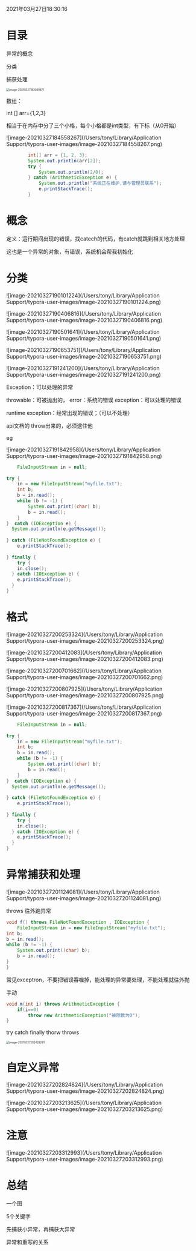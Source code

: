 2021年03月27日18:30:16



# 目录

异常的概念

分类

捕获处理

<img src="/Users/tony/Library/Application Support/typora-user-images/image-20210327183049871.png" alt="image-20210327183049871" style="zoom:50%;" />



数组：

int [] arr={1,2,3}

相当于在内存中分了三个小格，每个小格都是int类型，有下标（从0开始）

![image-20210327184558267](/Users/tony/Library/Application Support/typora-user-images/image-20210327184558267.png)



```java
		int[] arr = {1, 2, 3};
		System.out.println(arr[2]);
		try {
			System.out.println(2/0);
		} catch (ArithmeticException e) {
			System.out.println("系统正在维护,请与管理员联系");
			e.printStackTrace();
		}
```



# 概念



定义：运行期间出现的错误，找catech的代码，有catch就跳到相关地方处理

这也是一个异常的对象，有错误，系统机会帮我初始化



# 分类

![image-20210327190101224](/Users/tony/Library/Application Support/typora-user-images/image-20210327190101224.png)

![image-20210327190406816](/Users/tony/Library/Application Support/typora-user-images/image-20210327190406816.png)

![image-20210327190501641](/Users/tony/Library/Application Support/typora-user-images/image-20210327190501641.png)

![image-20210327190653751](/Users/tony/Library/Application Support/typora-user-images/image-20210327190653751.png)

![image-20210327191241200](/Users/tony/Library/Application Support/typora-user-images/image-20210327191241200.png)

Exception：可以处理的异常



throwable：可被抛出的， error：系统的错误 exception：可以处理的错误

runtime exception：经常出现的错误；（可以不处理）

api文档的 throw出来的，必须逮住他



eg

![image-20210327191842958](/Users/tony/Library/Application Support/typora-user-images/image-20210327191842958.png)

```java
	FileInputStream in = null;
	
try {
    in = new FileInputStream("myfile.txt");
    int b;
    b = in.read();
    while (b != -1) {
        System.out.print((char) b);
        b = in.read();
    }
}  catch (IOException e) {
  System.out.println(e.getMessage());
 	
} catch (FileNotFoundException e) {
	e.printStackTrace(); 
  
} finally {
	try {
  	in.close();
  } catch (IOException e) {
  	e.printStackTrace();
  }
}
```


# 格式

![image-20210327200253324](/Users/tony/Library/Application Support/typora-user-images/image-20210327200253324.png)

![image-20210327200412083](/Users/tony/Library/Application Support/typora-user-images/image-20210327200412083.png)

![image-20210327200701662](/Users/tony/Library/Application Support/typora-user-images/image-20210327200701662.png)

![image-20210327200807925](/Users/tony/Library/Application Support/typora-user-images/image-20210327200807925.png)

![image-20210327200817367](/Users/tony/Library/Application Support/typora-user-images/image-20210327200817367.png)

```java
	FileInputStream in = null;
	
try {
    in = new FileInputStream("myfile.txt");
    int b;
    b = in.read();
    while (b != -1) {
        System.out.print((char) b);
        b = in.read();
    }
}  catch (IOException e) {
  System.out.println(e.getMessage());
 	
} catch (FileNotFoundException e) {
	e.printStackTrace(); 
  
} finally {
	try {
  	in.close();
  } catch (IOException e) {
  	e.printStackTrace();
  }
}
```


# 异常捕获和处理

![image-20210327201124081](/Users/tony/Library/Application Support/typora-user-images/image-20210327201124081.png)

 throws  往外跑异常

```java
void f() throws FileNotFoundException , IOException {
	FileInputStream in = new FileInputStream("myfile.txt");
int b;
b = in.read();
while (b != -1) {
    System.out.print((char) b);
    b = in.read();
}
}
```


常见exceptron，不要把错误吞噬掉，能处理的异常要处理，不能处理就往外抛



手动

```java
void m(int i) throws ArithmeticException {
	if(i==0) 
		throw new ArithmeticException("被除数为0");
}
```


try catch finally thorw  throws



<img src="/Users/tony/Library/Application Support/typora-user-images/image-20210327202429291.png" alt="image-20210327202429291" style="zoom:50%;" />





# 自定义异常

![image-20210327202824824](/Users/tony/Library/Application Support/typora-user-images/image-20210327202824824.png)

![image-20210327203213625](/Users/tony/Library/Application Support/typora-user-images/image-20210327203213625.png)



# 注意

![image-20210327203312993](/Users/tony/Library/Application Support/typora-user-images/image-20210327203312993.png)



# 总结

一个图

5个关键字

先捕获小异常，再捕获大异常

异常和重写的关系